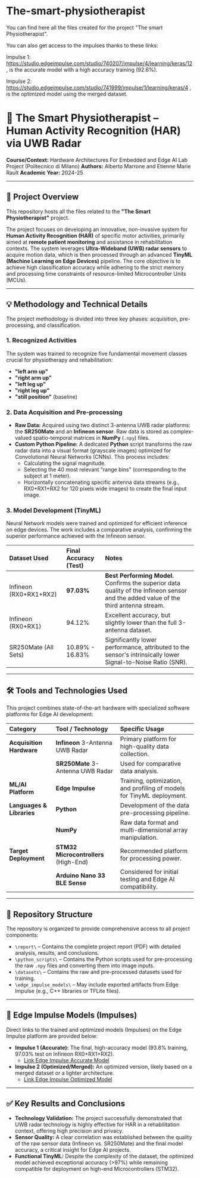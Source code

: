 # The-smart-physiotherapist

You can find here all the files created for the project "The smart Physiotherapist".

You can also get access to the impulses thanks to these links:

Impulse 1: https://studio.edgeimpulse.com/studio/740207/impulse/4/learning/keras/12 , is the accurate model with a high accuracy training (92.6%).

Impulse 2: https://studio.edgeimpulse.com/studio/741999/impulse/1/learning/keras/4 , is the optimized model using the merged dataset.



# 🤖 The Smart Physiotherapist – Human Activity Recognition (HAR) via UWB Radar

**Course/Context:** Hardware Architectures For Embedded and Edge AI Lab Project (Politecnico di Milano)
**Authors:** Alberto Marrone and Etienne Marie Rault
**Academic Year:** 2024-25

---

## 📌 Project Overview

This repository hosts all the files related to the **"The Smart Physiotherapist"** project.

The project focuses on developing an innovative, non-invasive system for **Human Activity Recognition (HAR)** of specific motor activities, primarily aimed at **remote patient monitoring** and assistance in rehabilitation contexts. The system leverages **Ultra-Wideband (UWB) radar sensors** to acquire motion data, which is then processed through an advanced **TinyML (Machine Learning on Edge Devices)** pipeline. The core objective is to achieve high classification accuracy while adhering to the strict memory and processing time constraints of resource-limited Microcontroller Units (MCUs).

---

## 💡 Methodology and Technical Details

The project methodology is divided into three key phases: acquisition, pre-processing, and classification.

### 1. Recognized Activities
The system was trained to recognize five fundamental movement classes crucial for physiotherapy and rehabilitation:
* **"left arm up"**
* **"right arm up"**
* **"left leg up"**
* **"right leg up"**
* **"still position"** (baseline)

### 2. Data Acquisition and Pre-processing
* **Raw Data:** Acquired using two distinct 3-antenna UWB radar platforms: the **SR250Mate** and an **Infineon sensor**. Raw data is stored as complex-valued spatio-temporal matrices in **NumPy** (`.npy`) files.
* **Custom Python Pipeline:** A dedicated **Python** script transforms the raw radar data into a visual format (grayscale images) optimized for Convolutional Neural Networks (CNNs). This process includes:
    * Calculating the signal magnitude.
    * Selecting the 40 most relevant "range bins" (corresponding to the subject at 1 meter).
    * Horizontally concatenating specific antenna data streams (e.g., RX0+RX1+RX2 for 120 pixels wide images) to create the final input image.

### 3. Model Development (TinyML)
Neural Network models were trained and optimized for efficient inference on edge devices. The work includes a comparative analysis, confirming the superior performance achieved with the Infineon sensor.

| Dataset Used | Final Accuracy (Test) | Notes |
| :--- | :--- | :--- |
| Infineon (RX0+RX1+RX2) | **97.03%** | **Best Performing Model.** Confirms the superior data quality of the Infineon sensor and the added value of the third antenna stream. |
| Infineon (RX0+RX1) | 94.12% | Excellent accuracy, but slightly lower than the full 3-antenna dataset. |
| SR250Mate (All Sets) | 10.89% - 16.83% | Significantly lower performance, attributed to the sensor's intrinsically lower Signal-to-Noise Ratio (SNR). |

---

## 🛠️ Tools and Technologies Used

This project combines state-of-the-art hardware with specialized software platforms for Edge AI development:

| Category | Tool / Technology | Specific Usage |
| :--- | :--- | :--- |
| **Acquisition Hardware** | **Infineon** 3-Antenna UWB Radar | Primary platform for high-quality data collection. |
| | **SR250Mate** 3-Antenna UWB Radar | Used for comparative data analysis. |
| **ML/AI Platform** | **Edge Impulse** | Training, optimization, and profiling of models for TinyML deployment. |
| **Languages & Libraries** | **Python** | Development of the data pre-processing pipeline. |
| | **NumPy** | Raw data format and multi-dimensional array manipulation. |
| **Target Deployment** | **STM32 Microcontrollers** (High-End) | Recommended platform for processing power. |
| | **Arduino Nano 33 BLE Sense** | Considered for initial testing and Edge AI compatibility. |

---

## 📂 Repository Structure

The repository is organized to provide comprehensive access to all project components:

* `\report\` – Contains the complete project report (PDF) with detailed analysis, results, and conclusions.
* `\python_scripts\` – Contains the Python scripts used for pre-processing the raw `.npy` files and converting them into image inputs.
* `\datasets\` – Contains the raw and pre-processed datasets used for training.
* `\edge_impulse_models\` – May include exported artifacts from Edge Impulse (e.g., C++ libraries or TFLite files).

---

## 🔗 Edge Impulse Models (Impulses)

Direct links to the trained and optimized models (Impulses) on the Edge Impulse platform are provided below:

* **Impulse 1 (Accurate):** The final, high-accuracy model (93.8% training, 97.03% test on Infineon RX0+RX1+RX2).
    * [Link Edge Impulse Accurate Model](https://studio.edgeimpulse.com/studio/740207/impulse/4/learning/keras/12)
* **Impulse 2 (Optimized/Merged):** An optimized version, likely based on a merged dataset or a lighter architecture.
    * [Link Edge Impulse Optimized Model](https://studio.edgeimpulse.com/studio/741999/impulse/1/learning/keras/4)

---

## ✅ Key Results and Conclusions

* **Technology Validation:** The project successfully demonstrated that UWB radar technology is highly effective for HAR in a rehabilitation context, offering high precision and privacy.
* **Sensor Quality:** A clear correlation was established between the quality of the raw sensor data (Infineon vs. SR250Mate) and the final model accuracy, a critical insight for Edge AI projects.
* **Functional TinyML:** Despite the complexity of the dataset, the optimized model achieved exceptional accuracy (>97%) while remaining compatible for deployment on high-end Microcontrollers (STM32).
